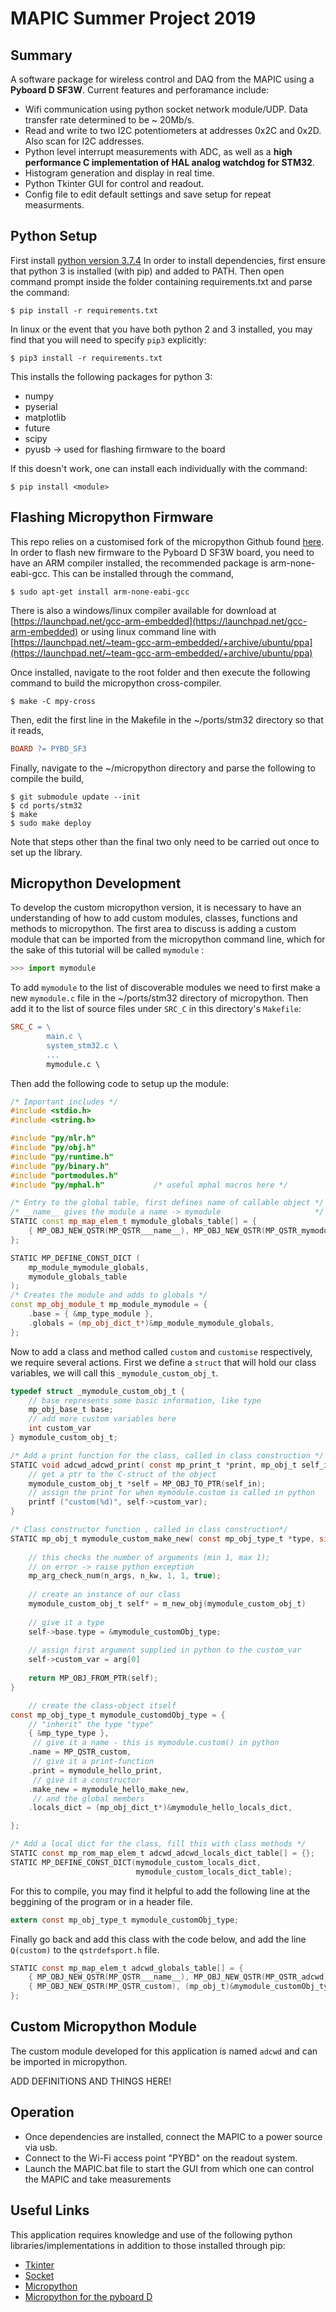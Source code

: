 # MAPIC Summer Project 2019

## Summary

A software package for wireless control and DAQ from the MAPIC using a __Pyboard D SF3W__. Current features and perforamance include:

* Wifi communication using python socket network module/UDP. Data transfer rate determined to be ~ 20Mb/s.
* Read and write to two I2C potentiometers at addresses 0x2C and 0x2D. Also scan for I2C addresses.
* Python level interrupt measurements with ADC, as well as a __high performance C implementation of HAL
analog watchdog for STM32__.
* Histogram generation and display in real time.
* Python Tkinter GUI for control and readout.
* Config file to edit default settings and save setup for repeat measurments.

## Python Setup

First install [python version 3.7.4](https://www.python.org/downloads/release/python-374/)
In order to install dependencies, first ensure that python 3 is installed (with pip) and added to PATH. Then open command prompt inside the folder containing requirements.txt and parse the command:

```shell
$ pip install -r requirements.txt
```

In linux or the event that you have both python 2 and 3 installed, you may find that you will need to specify `pip3` explicitly:

```shell
$ pip3 install -r requirements.txt
```

This installs the following packages for python 3:

* numpy
* pyserial
* matplotlib
* future
* scipy
* pyusb -> used for flashing firmware to the board

If this doesn't work, one can install each individually with the command:

```shell
$ pip install <module>
```
## Flashing Micropython Firmware

This repo relies on a customised fork of the micropython Github found [here](https://github.com/gyr0code/micropython). In order to flash new firmware to the Pyboard D SF3W board, you need to have an ARM compiler installed, the recommended package is arm-none-eabi-gcc. This can be installed through the command,
```shell
$ sudo apt-get install arm-none-eabi-gcc
```
There is also a windows/linux compiler available for download at [https://launchpad.net/gcc-arm-embedded](https://launchpad.net/gcc-arm-embedded) or using linux command line with [https://launchpad.net/~team-gcc-arm-embedded/+archive/ubuntu/ppa](https://launchpad.net/~team-gcc-arm-embedded/+archive/ubuntu/ppa)

Once installed, navigate to the root folder and then execute the following command to build the micropython cross-compiler.

```shell
$ make -C mpy-cross
```
Then, edit the first line in the Makefile in the ~/ports/stm32 directory so that it reads,

```makefile
BOARD ?= PYBD_SF3
```

Finally, navigate to the ~/micropython directory and parse the following to compile the build,

```shell
$ git submodule update --init
$ cd ports/stm32
$ make
$ sudo make deploy
```

Note that steps other than the final two only need to be carried out once to set up the library.

## Micropython Development

To develop the custom micropython version, it is necessary to have an understanding of how to add custom modules, classes, functions and methods to micropython. The first area to discuss is adding a custom module that can be imported from the micropython command line, which for the sake of this tutorial will be called `mymodule` :

```python
>>> import mymodule
```

To add `mymodule` to the list of discoverable modules we need to first make a new `mymodule.c` file in the ~/ports/stm32 directory of micropython. Then add it to the list of source files under `SRC_C` in this directory's `Makefile`:

```Makefile
SRC_C = \
        main.c \
        system_stm32.c \
        ...
        mymodule.c \
```

Then add the following code to setup up the module:


```c++
/* Important includes */
#include <stdio.h>
#include <string.h>

#include "py/nlr.h"
#include "py/obj.h"
#include "py/runtime.h"
#include "py/binary.h"
#include "portmodules.h"
#include "py/mphal.h"           /* useful mphal macros here */

/* Entry to the global table, first defines name of callable object */
/* __name__ gives the module a name -> mymodule                     */
STATIC const mp_map_elem_t mymodule_globals_table[] = {
    { MP_OBJ_NEW_QSTR(MP_QSTR___name__), MP_OBJ_NEW_QSTR(MP_QSTR_mymodule) },
};

STATIC MP_DEFINE_CONST_DICT (
    mp_module_mymodule_globals,
    mymodule_globals_table
);
/* Creates the module and adds to globals */
const mp_obj_module_t mp_module_mymodule = {
    .base = { &mp_type_module },
    .globals = (mp_obj_dict_t*)&mp_module_mymodule_globals,
};
```

Now to add a class and method called `custom` and `customise` respectively, we require several actions. First we define a `struct` that will hold our class variables, we will call this `_mymodule_custom_obj_t`.



```C
typedef struct _mymodule_custom_obj_t {
    // base represents some basic information, like type
    mp_obj_base_t base;
    // add more custom variables here
    int custom_var
} mymodule_custom_obj_t;
```

```C
/* Add a print function for the class, called in class construction */
STATIC void adcwd_adcwd_print( const mp_print_t *print, mp_obj_t self_in, mp_print_kind_t kind ) {
    // get a ptr to the C-struct of the object
    mymodule_custom_obj_t *self = MP_OBJ_TO_PTR(self_in);
    // assign the print for when mymodule.custom is called in python
    printf ("custom(%d)", self->custom_var);
}

/* Class constructor function , called in class construction*/
STATIC mp_obj_t mymodule_custom_make_new( const mp_obj_type_t *type, size_t n_args, size_t n_kw, const mp_obj_t *args ) {
    
    // this checks the number of arguments (min 1, max 1);
    // on error -> raise python exception
    mp_arg_check_num(n_args, n_kw, 1, 1, true);
    
    // create an instance of our class
    mymodule_custom_obj_t self* = m_new_obj(mymodule_custom_obj_t)
    
    // give it a type
    self->base.type = &mymodule_customObj_type;
    
    // assign first argument supplied in python to the custom_var
    self->custom_var = arg[0]
    
    return MP_OBJ_FROM_PTR(self);
}

    // create the class-object itself
const mp_obj_type_t mymodule_customdObj_type = {
    // "inherit" the type "type"
    { &mp_type_type },
     // give it a name - this is mymodule.custom() in python
    .name = MP_QSTR_custom,
     // give it a print-function
    .print = mymodule_hello_print,
     // give it a constructor
    .make_new = mymodule_hello_make_new,
     // and the global members
    .locals_dict = (mp_obj_dict_t*)&mymodule_hello_locals_dict,

};

/* Add a local dict for the class, fill this with class methods */
STATIC const mp_rom_map_elem_t adcwd_adcwd_locals_dict_table[] = {};
STATIC MP_DEFINE_CONST_DICT(mymodule_custom_locals_dict,
                            mymodule_custom_locals_dict_table);
```

For this to compile, you may find it helpful to add the following line at the beggining of the program or in a header file. 

```C
extern const mp_obj_type_t mymodule_customObj_type;
```

Finally go back and add this class with the code below, and add the line `Q(custom)` to the `qstrdefsport.h` file.

```C
STATIC const mp_map_elem_t adcwd_globals_table[] = {
    { MP_OBJ_NEW_QSTR(MP_QSTR___name__), MP_OBJ_NEW_QSTR(MP_QSTR_adcwd) },
    { MP_OBJ_NEW_QSTR(MP_QSTR_custom), (mp_obj_t)&mymodule_customObj_type },
};
```
## Custom Micropython Module

The custom module developed for this application is named ```adcwd``` and can be imported in micropython.

ADD DEFINITIONS AND THINGS HERE!


## Operation

* Once dependencies are installed, connect the MAPIC to a power source via usb.
* Connect to the Wi-Fi access point "PYBD" on the readout system.
* Launch the MAPIC.bat file to start the GUI from which one can control the MAPIC and take measurements

## Useful Links

This application requires knowledge and use of the following python libraries/implementations in addition to those installed through pip:

* [Tkinter](https://www.tutorialspoint.com/python/python_gui_programming)
* [Socket](https://docs.python.org/3/library/socket.html)
* [Micropython](https://docs.micropython.org/en/latest/)
* [Micropython for the pyboard D](https://pybd.io/hw/pybd_sfxw.html)